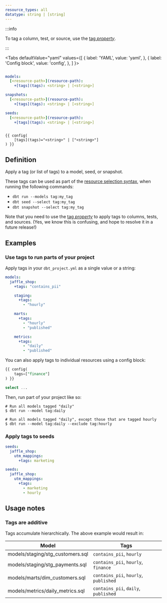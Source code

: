 ```yaml
---
resource_types: all
datatype: string | [string]
---
```

:::info

To tag a column, test, or source, use the [tag _property_](resource-properties/tags).

:::

<Tabs
  defaultValue="yaml"
  values={[
    { label: 'YAML', value: 'yaml', },
    { label: 'Config block', value: 'config', },
  ]
}>
<TabItem value="yaml">

<File name='dbt_project.yml'>

```yml

models:
  [<resource-path>](resource-path):
    +[tags](tags): <string> | [<string>]

snapshots:
  [<resource-path>](resource-path):
    +[tags](tags): <string> | [<string>]

seeds:
  [<resource-path>](resource-path):
    +[tags](tags): <string> | [<string>]

```

</File>
</TabItem>


<TabItem value="config">

```jinja

{{ config(
    [tags](tags)="<string>" | ["<string>"]
) }}

```

</TabItem>

</Tabs>

## Definition
Apply a tag (or list of tags) to a model, seed, or snapshot.

These tags can be used as part of the [resource selection syntax](model-selection-syntax), when running the following commands:
- `dbt run --models tag:my_tag`
- `dbt seed --select tag:my_tag`
- `dbt snapshot --select tag:my_tag`

Note that you need to use the [tag _property_](resource-properties/tags) to apply tags to columns, tests, and sources. (Yes, we know this is confusing, and hope to resolve it in a future release!)

## Examples
### Use tags to run parts of your project

Apply tags in your `dbt_project.yml` as a single value or a string:

<File name='dbt_project.yml'>

```yml
models:
  jaffle_shop:
    +tags: "contains_pii"

    staging:
      +tags:
        - "hourly"

    marts:
      +tags:
        - "hourly"
        - "published"

    metrics:
      +tags:
        - "daily"
        - "published"

```

</File>

You can also apply tags to individual resources using a config block:

<File name='models/staging/stg_payments.sql'>

```sql
{{ config(
    tags=["finance"]
) }}

select ...

```

</File>

Then, run part of your project like so:

```
# Run all models tagged "daily"
$ dbt run --model tag:daily

# Run all models tagged "daily", except those that are tagged hourly
$ dbt run --model tag:daily --exclude tag:hourly
```

### Apply tags to seeds

<File name='dbt_project.yml'>

```yml
seeds:
  jaffle_shop:
    utm_mappings:
      +tags: marketing
```

</File>

<File name='dbt_project.yml'>

```yml
seeds:
  jaffle_shop:
    utm_mappings:
      +tags:
        - marketing
        - hourly
```

</File>

## Usage notes

### Tags are additive
Tags accumulate hierarchically. The above example would result in:

| Model                            | Tags                                  |
| -------------------------------- | ------------------------------------- |
| models/staging/stg_customers.sql | `contains_pii`, `hourly`              |
| models/staging/stg_payments.sql  | `contains_pii`, `hourly`, `finance`   |
| models/marts/dim_customers.sql   | `contains_pii`, `hourly`, `published` |
| models/metrics/daily_metrics.sql | `contains_pii`, `daily`, `published`  |
